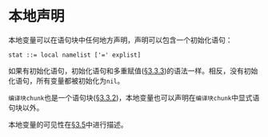 本地声明
=======

本地变量可以在语句块中任何地方声明，声明可以包含一个初始化语句：

	stat ::= local namelist ['=' explist]

如果有初始化语句，初始化语句和多重赋值([§3.3.3](./3_3_3_assignment.md))的语法一样。相反，没有初始化语句，所有变量都被初始化为`nil`。

`编译块chunk`也是一个语句块([§3.3.2](./3_3_2_chunks.md))，本地变量也可以声明在`编译块chunk`中显式语句块以外。

本地变量的可见性在[§3.5](../3_5_visibility_rules.md)中进行描述。
